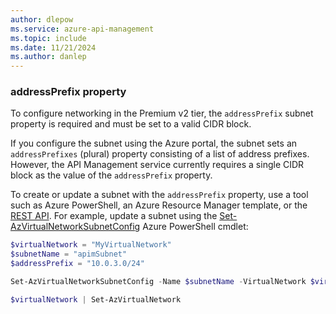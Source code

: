 ```yaml
---
author: dlepow
ms.service: azure-api-management
ms.topic: include
ms.date: 11/21/2024
ms.author: danlep
---
```


### addressPrefix property

To configure networking in the Premium v2 tier, the `addressPrefix` subnet property is required and must be set to a valid CIDR block. 

If you configure the subnet using the Azure portal, the subnet sets an `addressPrefixes` (plural) property consisting of a list of address prefixes. However, the API Management service currently requires a single CIDR block as the value of the `addressPrefix` property. 

To create or update a subnet with the `addressPrefix` property, use a tool such as Azure PowerShell, an Azure Resource Manager template, or the [REST API](/rest/api/virtualnetwork/subnets/create-or-update). For example, update a subnet using the [Set-AzVirtualNetworkSubnetConfig](/powershell/module/az.network/set-azvirtualnetworksubnetconfig) Azure PowerShell cmdlet:

```powershell
$virtualNetwork = "MyVirtualNetwork"
$subnetName = "apimSubnet"
$addressPrefix = "10.0.3.0/24"

Set-AzVirtualNetworkSubnetConfig -Name $subnetName -VirtualNetwork $virtualNetwork -AddressPrefix $addressPrefix

$virtualNetwork | Set-AzVirtualNetwork
```